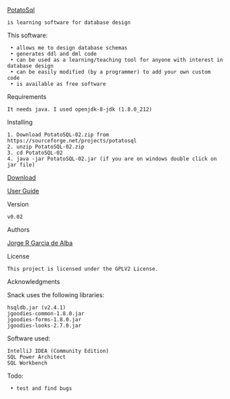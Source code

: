 [PotatoSql](https://x-jrga.github.io/potatosql "PotatoSql: Database Design and Code Generation Software")

    is learning software for database design

This software:

     • allows me to design database schemas
     • generates ddl and dml code
     • can be used as a learning/teaching tool for anyone with interest in database design
     • can be easily modified (by a programmer) to add your own custom code    
     • is available as free software
      
Requirements

    It needs java. I used openjdk-8-jdk (1.8.0_212)

Installing

    1. Download PotatoSQL-02.zip from https://sourceforge.net/projects/potatosql
    2. unzip PotatoSQL-02.zip
    3. cd PotatoSQL-02
    4. java -jar PotatoSQL-02.jar (if you are on windows double click on jar file)
    
[Download](https://sourceforge.net/projects/potatosql "PotatoSql: Database Design and Code Generation Software")

[User Guide](https://x-jrga.github.io/potatosql "PotatoSql: Database Design and Code Generation Software")

Version
 
    v0.02

Authors

[Jorge R Garcia de Alba](https://x-jrga.github.io "Jorge R Garcia de Alba")

License

    This project is licensed under the GPLV2 License.

Acknowledgments

Snack uses the following libraries:

    hsqldb.jar (v2.4.1)
    jgoodies-common-1.8.0.jar
    jgoodies-forms-1.8.0.jar
    jgoodies-looks-2.7.0.jar   

Software used:

    IntelliJ IDEA (Community Edition)
    SQL Power Architect
    SQL Workbench

Todo:

     • test and find bugs    
